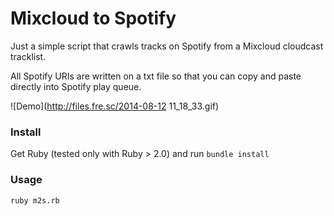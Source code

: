 Mixcloud to Spotify
===================

Just a simple script that crawls tracks on Spotify from a Mixcloud cloudcast tracklist.

All Spotify URIs are written on a txt file so that you can copy and paste directly into Spotify play queue.

![Demo](http://files.fre.sc/2014-08-12 11_18_33.gif)

### Install

Get Ruby (tested only with Ruby > 2.0) and run `bundle install`

### Usage

`ruby m2s.rb`

